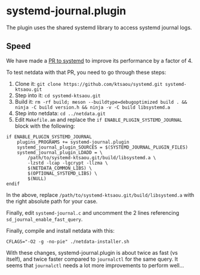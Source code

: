 # systemd-journal.plugin

The plugin uses the shared systemd library to access systemd journal logs.


## Speed

We have made a [PR to systemd](https://github.com/systemd/systemd/pull/29261) to improve its performance by a factor of 4.

To test netdata with that PR, you need to go through these steps:

1. Clone it: `git clone https://github.com/ktsaou/systemd.git systemd-ktsaou.git`
2. Step into it: `cd systemd-ktsaou.git`
3. Build it: `rm -rf build; meson --buildtype=debugoptimized build . && ninja -C build version.h && ninja -v -C build libsystemd.a`
4. Step into netdata: `cd ../netdata.git`
5. Edit `Makefile.am` and replace the `if ENABLE_PLUGIN_SYSTEMD_JOURNAL` block with the following:

```
if ENABLE_PLUGIN_SYSTEMD_JOURNAL
    plugins_PROGRAMS += systemd-journal.plugin
    systemd_journal_plugin_SOURCES = $(SYSTEMD_JOURNAL_PLUGIN_FILES)
    systemd_journal_plugin_LDADD = \
        /path/to/systemd-ktsaou.git/build/libsystemd.a \
        -lzstd -lcap -lgcrypt -llzma \
        $(NETDATA_COMMON_LIBS) \
        $(OPTIONAL_SYSTEMD_LIBS) \
        $(NULL)
endif
```

In the above, replace `/path/to/systemd-ktsaou.git/build/libsystemd.a` with the right absolute path for your case.

Finally, edit `systemd-journal.c` and uncomment the 2 lines referencing `sd_journal_enable_fast_query`.


Finally, compile and install netdata with this:

```
CFLAGS="-O2 -g -no-pie" ./netdata-installer.sh
```

With these changes, systemd-journal.plugin is about twice as fast (vs itself), and twice faster compared to `journalctl` for the same query.
It seems that `journalctl` needs a lot more improvements to perform well...

